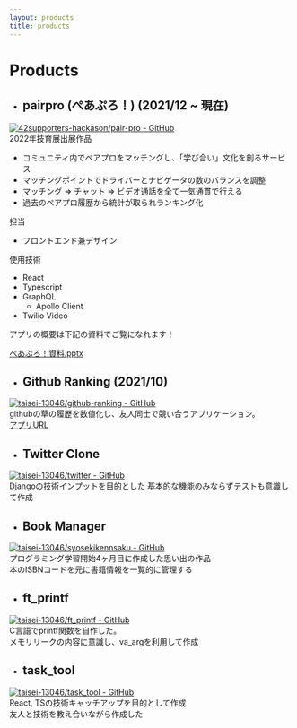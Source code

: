 ```yaml
---
layout: products
title: products
---
```


#  Products

- ## pairpro (ぺあぷろ！) (2021/12 ~ 現在)
[![42supporters-hackason/pair-pro - GitHub](https://gh-card.dev/repos/42supporters-hackason/pair-pro.svg)](https://github.com/42supporters-hackason/pair-pro)  
2022年技育展出展作品
- コミュニティ内でペアプロをマッチングし、「学び合い」文化を創るサービス
- マッチングポイントでドライバーとナビゲータの数のバランスを調整
- マッチング => チャット => ビデオ通話を全て一気通貫で行える
- 過去のペアプロ履歴から統計が取られランキング化

担当
- フロントエンド兼デザイン

使用技術
- React
- Typescript
- GraphQL
  - Apollo Client
- Twilio Video

アプリの概要は下記の資料でご覧になれます！  

[ぺあぷろ！資料.pptx](https://github.com/taisei-13046/TIL_pages/files/9592867/default.pptx)


- ## Github Ranking (2021/10)
[![taisei-13046/github-ranking - GitHub](https://gh-card.dev/repos/taisei-13046/github-ranking.svg)](https://github.com/taisei-13046/github-ranking)  
githubの草の履歴を数値化し、友人同士で競い合うアプリケーション。  
[アプリURL](https://github-rankiing.firebaseapp.com/)  

- ## Twitter Clone
[![taisei-13046/twitter - GitHub](https://gh-card.dev/repos/taisei-13046/twitter.svg)](https://github.com/taisei-13046/twitter)  
Djangoの技術インプットを目的とした
基本的な機能のみならずテストも意識して作成  

- ## Book Manager
[![taisei-13046/syosekikennsaku - GitHub](https://gh-card.dev/repos/taisei-13046/syosekikennsaku.svg)](https://github.com/taisei-13046/syosekikennsaku)  
プログラミング学習開始4ヶ月目に作成した思い出の作品  
本のISBNコードを元に書籍情報を一覧的に管理する  

- ## ft_printf
[![taisei-13046/ft_printf - GitHub](https://gh-card.dev/repos/taisei-13046/ft_printf.svg)](https://github.com/taisei-13046/ft_printf)  
C言語でprintf関数を自作した。  
メモリリークの内容に意識し、va_argを利用して作成  

- ## task_tool
[![taisei-13046/task_tool - GitHub](https://gh-card.dev/repos/taisei-13046/task_tool.svg)](https://github.com/taisei-13046/task_tool)  
React, TSの技術キャッチアップを目的として作成  
友人と技術を教え合いながら作成した  
